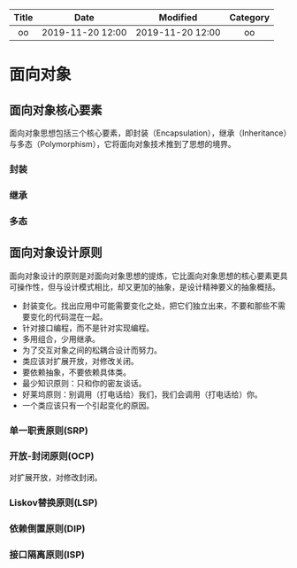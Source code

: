 | Title                | Date             | Modified         | Category          |
|:--------------------:|:----------------:|:----------------:|:-----------------:|
| oo      | 2019-11-20 12:00 | 2019-11-20 12:00 | oo   |


# 面向对象



## 面向对象核心要素

面向对象思想包括三个核心要素，即封装（Encapsulation），继承（Inheritance）与多态（Polymorphism），它将面向对象技术推到了思想的境界。


### 封装

### 继承

### 多态




## 面向对象设计原则

面向对象设计的原则是对面向对象思想的提炼，它比面向对象思想的核心要素更具可操作性，但与设计模式相比，却又更加的抽象，是设计精神要义的抽象概括。

- 封装变化。找出应用中可能需要变化之处，把它们独立出来，不要和那些不需要变化的代码混在一起。
- 针对接口编程，而不是针对实现编程。
- 多用组合，少用继承。
- 为了交互对象之间的松耦合设计而努力。
- 类应该对扩展开放，对修改关闭。
- 要依赖抽象，不要依赖具体类。
- 最少知识原则：只和你的密友谈话。
- 好莱坞原则：别调用（打电话给）我们，我们会调用（打电话给）你。
- 一个类应该只有一个引起变化的原因。



### 单一职责原则(SRP)

### 开放-封闭原则(OCP)

对扩展开放，对修改封闭。

### Liskov替换原则(LSP)

### 依赖倒置原则(DIP)

### 接口隔离原则(ISP)





